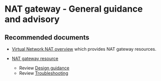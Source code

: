 <properties
    pageTitle="General guidance and advisory"
    description="Learn more about what NAT gateway resources are and how to use them"
    service="microsoft.network"
    resource="natgateways"
    authors="christiankuhtz"
    ms.author="christiankuhtz"
    displayOrder="13"
    selfHelpType="resource"
    articleId="nat-gateway-configuration-general-guidance-advisory-md"
    resourceTags=""
    productPesIds="16838"
    supportTopicIds="32681708"
    cloudEnvironments="public,fairfax,mooncake,usnat,ussec"
    ownershipId="CloudNet_VirtualNetworkNAT"
/>

# NAT gateway - General guidance and advisory

## **Recommended documents**

* [Virtual Network NAT overview](https://docs.microsoft.com/azure/virtual-network/nat-overview) which provides NAT gateway resources.

* [NAT gateway resource](https://docs.microsoft.com/azure/virtual-network/nat-gateway-resource)
    - Review [Design guidance](https://docs.microsoft.com/azure/virtual-network/nat-gateway-resource#design-guidance)
    - Review [Troubleshooting](https://docs.microsoft.com/azure/virtual-network/troubleshoot-nat)
 
